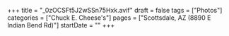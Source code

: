 +++
title = "_0zOCSFt5J2wSSn75Hxk.avif"
draft = false
tags = ["Photos"]
categories = ["Chuck E. Cheese's"]
pages = ["Scottsdale, AZ (8890 E Indian Bend Rd)"]
startDate = ""
+++
